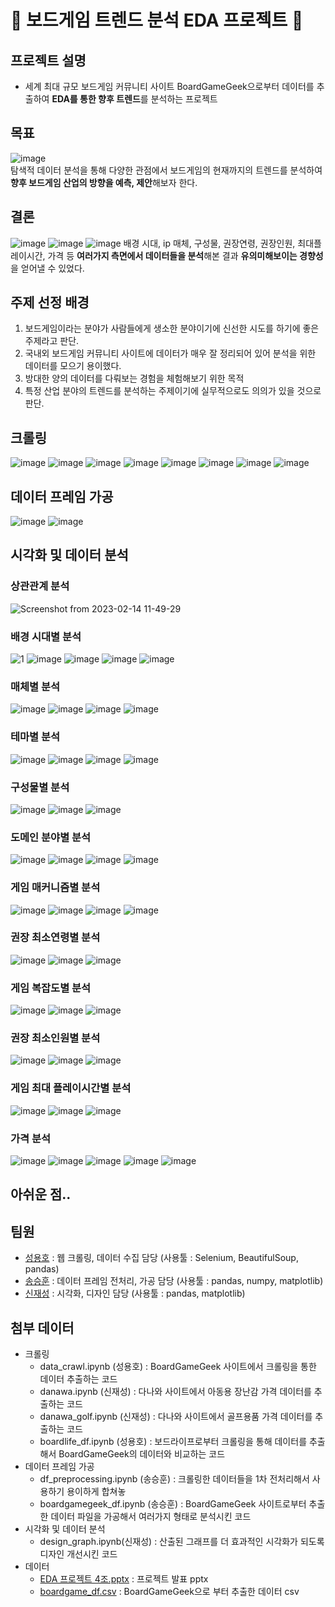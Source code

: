 # 🎲 보드게임 트렌드 분석 EDA 프로젝트 🎲
## 프로젝트 설명
  - 세계 최대 규모 보드게임 커뮤니티 사이트 BoardGameGeek으로부터 데이터를 추출하여 **EDA를 통한 향후 트렌드**를 분석하는 프로젝트

## 목표
![image](https://user-images.githubusercontent.com/69943723/218906164-746f8bbb-169d-497a-a320-1e83f9fd1697.png)
</br>탐색적 데이터 분석을 통해 다양한 관점에서 보드게임의 현재까지의 트렌드를 분석하여 **향후 보드게임 산업의 방향을 예측, 제안**해보자 한다.

## 결론
![image](https://user-images.githubusercontent.com/69943723/218908375-8ff06a7d-17d9-4633-b3f4-03c23e8a7a10.png)
![image](https://user-images.githubusercontent.com/69943723/218908392-a6804c99-8ab5-4dc6-bd77-a37c3855cc5c.png)
![image](https://user-images.githubusercontent.com/69943723/218908430-f37d0c34-be45-4ada-91d8-2b9070a9ff19.png)
배경 시대, ip 매체, 구성물, 권장연령, 권장인원, 최대플레이시간, 가격 등 **여러가지 측면에서 데이터들을 분석**해본 결과 **유의미해보이는 경향성**을 얻어낼 수 있었다.

## 주제 선정 배경
  1. 보드게임이라는 분야가 사람들에게 생소한 분야이기에 신선한 시도를 하기에 좋은 주제라고 판단.
  2. 국내외 보드게임 커뮤니티 사이트에 데이터가 매우 잘 정리되어 있어 분석을 위한 데이터를 모으기 용이했다.
  3. 방대한 양의 데이터를 다뤄보는 경험을 체험해보기 위한 목적
  4. 특정 산업 분야의 트렌드를 분석하는 주제이기에 실무적으로도 의의가 있을 것으로 판단.

## 크롤링
![image](https://user-images.githubusercontent.com/69943723/218630454-c1df86fb-af02-4703-9e4c-1525b915fa16.png)
![image](https://user-images.githubusercontent.com/69943723/218630391-dd95b69f-80a7-4693-8ad2-e7ef474d7586.png)
![image](https://user-images.githubusercontent.com/69943723/218630720-f15006d5-e798-491a-a9cc-941e6219dd6b.png)
![image](https://user-images.githubusercontent.com/69943723/218630734-6544e07b-12b0-417f-86ed-febea9805c44.png)
![image](https://user-images.githubusercontent.com/69943723/218630747-bb91bd93-2b2b-4384-9a5a-146d1183c09d.png)
![image](https://user-images.githubusercontent.com/69943723/218630756-b48fb2d4-4a8e-464e-a05f-4379fc305918.png)
![image](https://user-images.githubusercontent.com/69943723/218630769-36fcac7a-3709-458c-bb02-530071451832.png)
![image](https://user-images.githubusercontent.com/69943723/218630787-445c1a1b-6a8b-4c98-b8c3-62886582f3a8.png)

## 데이터 프레임 가공
![image](https://user-images.githubusercontent.com/69943723/218619754-172d5527-52eb-43c3-b17f-f9b1a9f1c7b0.png)
![image](https://user-images.githubusercontent.com/69943723/218629585-a0209995-07d3-4303-b9b5-672dfc7d32fa.png)

## 시각화 및 데이터 분석
### 상관관계 분석
![Screenshot from 2023-02-14 11-49-29](https://user-images.githubusercontent.com/69943723/218626290-80e5afd1-f445-4fa0-a83a-2c2b8e64859e.png)
### 배경 시대별 분석
![1](https://user-images.githubusercontent.com/69943723/218626628-71144b2a-4013-4728-a7f5-4945147daf4b.png)
![image](https://user-images.githubusercontent.com/69943723/218626750-1ae9fca3-45b8-4a5f-885c-4c0f17f91298.png)
![image](https://user-images.githubusercontent.com/69943723/218628931-37270f6f-b05e-4a8e-b43d-695d157a4f2e.png)
![image](https://user-images.githubusercontent.com/69943723/218626844-4c7d27dd-dfbb-4fcc-999e-867d1f368cb1.png)
![image](https://user-images.githubusercontent.com/69943723/218626991-1312accf-e25c-42ed-b2ca-9ae20aee19fe.png)
### 매체별 분석
![image](https://user-images.githubusercontent.com/69943723/218628769-10d2c79c-9a6f-4ec6-a0b5-f15557fff1a6.png)
![image](https://user-images.githubusercontent.com/69943723/218629284-30cf3cb5-7096-40b9-8898-93b69942adf9.png)
![image](https://user-images.githubusercontent.com/69943723/218628808-0f05dd02-523a-4ca4-a3c0-cedffd4fd207.png)
![image](https://user-images.githubusercontent.com/69943723/218628827-26f4ffa7-ee30-4300-836f-0357e015f84a.png)
### 테마별 분석
![image](https://user-images.githubusercontent.com/69943723/218629317-4484a5c5-da9b-4f89-aeba-d0e7a3398810.png)
![image](https://user-images.githubusercontent.com/69943723/218629347-1cd7df13-8c7e-4c39-a0a4-c79421246528.png)
![image](https://user-images.githubusercontent.com/69943723/218629369-6e2640a6-b2ca-474a-9f83-fb5a796d5802.png)
![image](https://user-images.githubusercontent.com/69943723/218629387-8259eccc-3007-4b8d-bb2e-377c64c60530.png)
### 구성물별 분석
![image](https://user-images.githubusercontent.com/69943723/218629446-607debec-38e2-49e0-800b-c5d4da2b9825.png)
![image](https://user-images.githubusercontent.com/69943723/218629467-ca93405d-0c3e-4257-8843-f59c5c398bb6.png)
![image](https://user-images.githubusercontent.com/69943723/218629476-4a6ad435-432d-4efe-935f-def6256094aa.png)
### 도메인 분야별 분석
![image](https://user-images.githubusercontent.com/69943723/218629491-92c5903b-53f0-4a92-adc1-cc6ed4697809.png)
![image](https://user-images.githubusercontent.com/69943723/218629522-b52244c0-894d-42d9-8208-e8a2e3f8d7ff.png)
![image](https://user-images.githubusercontent.com/69943723/218629550-bb1923d1-4a8a-4d66-b1b2-b23315a75af7.png)
![image](https://user-images.githubusercontent.com/69943723/218629562-7423ef49-dc6c-490d-9b14-60a5bea11659.png)
### 게임 매커니즘별 분석
![image](https://user-images.githubusercontent.com/69943723/218629611-a2f72028-dece-4f8d-81f9-4617bf82a868.png)
![image](https://user-images.githubusercontent.com/69943723/218629627-9a8cf636-4364-43e7-be6a-c05117d2299e.png)
![image](https://user-images.githubusercontent.com/69943723/218629747-ffc3ec41-30f2-427e-a1ba-6c34b6ce9941.png)
![image](https://user-images.githubusercontent.com/69943723/218629757-cc00a465-2581-44aa-b1da-79c0af9d7ed3.png)
### 권장 최소연령별 분석
![image](https://user-images.githubusercontent.com/69943723/218629781-14695603-c274-4bf1-b5eb-a2251daaca3e.png)
![image](https://user-images.githubusercontent.com/69943723/218629795-b59af133-bce5-4dcd-99aa-0ce680cb4176.png)
![image](https://user-images.githubusercontent.com/69943723/218629805-346064ec-9075-4cd4-b771-0e0c0cdb7a89.png)
### 게임 복잡도별 분석
![image](https://user-images.githubusercontent.com/69943723/218629820-20d0e0bf-1b58-4538-8309-4cabed169801.png)
![image](https://user-images.githubusercontent.com/69943723/218629839-c16fc9fe-e4bd-4b39-8b60-c0c043280b96.png)
![image](https://user-images.githubusercontent.com/69943723/218629853-2878b17b-3133-406d-8aa7-bc4745da73f0.png)
### 권장 최소인원별 분석
![image](https://user-images.githubusercontent.com/69943723/218629868-d3cebbbc-afc3-44f8-bb41-6326dde8f00f.png)
![image](https://user-images.githubusercontent.com/69943723/218629881-00fed89e-33b7-4b59-92c7-5c1dc54a42f5.png)
![image](https://user-images.githubusercontent.com/69943723/218629894-b3955433-6107-4afd-83cf-d21a2ca57bef.png)
### 게임 최대 플레이시간별 분석
![image](https://user-images.githubusercontent.com/69943723/218629911-3880a342-4857-4351-a9f4-23928a9967b1.png)
![image](https://user-images.githubusercontent.com/69943723/218629923-034bc2e7-9f0d-4a7a-a216-9686978880c8.png)
![image](https://user-images.githubusercontent.com/69943723/218629941-db3c6834-f641-4bb0-a44e-585215184d98.png)
### 가격 분석
![image](https://user-images.githubusercontent.com/69943723/218629965-b9e9fff5-3406-4942-9f49-b2b36a8aa6a3.png)
![image](https://user-images.githubusercontent.com/69943723/218629972-a69edafe-52af-4421-a363-29b66595f98a.png)
![image](https://user-images.githubusercontent.com/69943723/218629980-5a08a440-dc49-4838-9715-f4c6fc3a25c6.png)
![image](https://user-images.githubusercontent.com/69943723/218629989-d780029e-f034-44fc-b05a-0e02f51947be.png)
![image](https://user-images.githubusercontent.com/69943723/218629997-b4aed981-81b6-49ea-aa56-29822796a990.png)

## 아쉬운 점..
## 팀원
  - [성용호](https://github.com/yongho0166) : 웹 크롤링, 데이터 수집 담당 (사용툴 : Selenium, BeautifulSoup, pandas)
  - [송승훈](https://github.com/Song-Seng-Hun) : 데이터 프레임 전처리, 가공 담당 (사용툴 : pandas, numpy, matplotlib)
  - [신재성](https://github.com/JaeseongShin) : 시각화, 디자인 담당 (사용툴 : pandas, matplotlib)
## 첨부 데이터
- 크롤링
  - data_crawl.ipynb (성용호) : BoardGameGeek 사이트에서 크롤링을 통한 데이터 추출하는 코드
  - danawa.ipynb (신재성) : 다나와 사이트에서 아동용 장난감 가격 데이터를 추출하는 코드
  - danawa_golf.ipynb (신재성) : 다나와 사이트에서 골프용품 가격 데이터를 추출하는 코드
  - boardlife_df.ipynb (성용호) : 보드라이프로부터 크롤링을 통해 데이터를 추출해서 BoardGameGeek의 데이터와 비교하는 코드
- 데이터 프레임 가공
  - df_preprocessing.ipynb (송승훈) : 크롤링한 데이터들을 1차 전처리해서 사용하기 용이하게 합쳐놓
  - boardgamegeek_df.ipynb (송승훈) :  BoardGameGeek 사이트로부터 추출한 데이터 파일을 가공해서 여러가지 형태로 분석시킨 코드
- 시각화 및 데이터 분석
  - design_graph.ipynb(신재성) : 산출된 그래프를 더 효과적인 시각화가 되도록 디자인 개선시킨 코드
- 데이터
  - [EDA 프로젝트 4조.pptx](https://docs.google.com/presentation/d/1Jpa3Q-Jw3U8QfQBKJXx9b5tj16xVT1cg/edit?usp=sharing&ouid=104392179046615871789&rtpof=true&sd=true) : 프로젝트 발표 pptx
  - [boardgame_df.csv](https://docs.google.com/spreadsheets/d/1of4LKgRJSekfG7D7MoW_KL99-QCkCMQ1V7dfKt4_dZI/edit?usp=sharing) : BoardGameGeek으로 부터 추출한 데이터 csv
